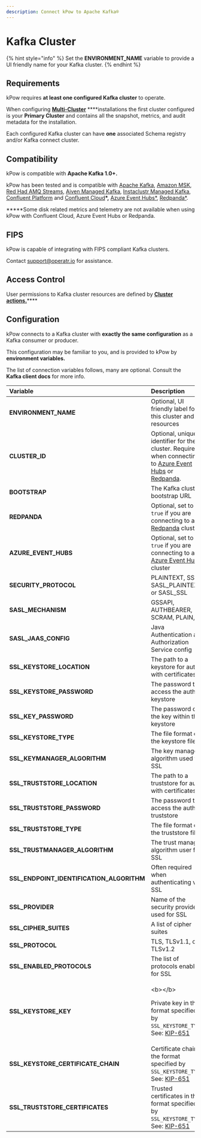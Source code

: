```yaml
---
description: Connect kPow to Apache Kafka®
---
```


# Kafka Cluster

{% hint style="info" %}
Set the **ENVIRONMENT\_NAME** variable to provide a UI friendly name for your Kafka cluster.
{% endhint %}

## Requirements

kPow requires **at least one configured Kafka cluster** to operate.

When configuring [**Multi-Cluster**](multi-cluster.md) ****installations the first cluster configured is your **Primary Cluster** and contains all the snapshot, metrics, and audit metadata for the installation.

Each configured Kafka cluster can have **one** associated Schema registry and/or Kafka connect cluster.

## Compatibility

kPow is compatible with **Apache Kafka 1.0+.**

kPow has been tested and is compatible with [Apache Kafka](https://kafka.apache.org/), [Amazon MSK](https://aws.amazon.com/msk/), [Red Had AMQ Streams](https://www.redhat.com/en/resources/amq-streams-datasheet), [Aiven Managed Kafka](https://aiven.io/kafka), [Instaclustr Managed Kafka](https://www.instaclustr.com/products/managed-apache-kafka/), [Confluent Platform](https://www.confluent.io/product/confluent-platform) and [Confluent Cloud](https://www.confluent.io/confluent-cloud)**\*,** [Azure Event Hubs\*](https://azure.microsoft.com/en-us/services/event-hubs/), [Redpanda\*](https://vectorized.io/redpanda).

**\***Some disk related metrics and telemetry are not available when using kPow with Confluent Cloud, Azure Event Hubs or Redpanda.

## FIPS

kPow is capable of integrating with FIPS compliant Kafka clusters.

Contact [support@operatr.io](mailto:support@operatr.io) for assistance.

## Access Control

User permissions to Kafka cluster resources are defined by [**Cluster actions.**](../authorization/overview.md#user-actions)\*\*\*\*

## Configuration

kPow connects to a Kafka cluster with **exactly the same configuration** as a Kafka consumer or producer.

This configuration may be familiar to you, and is provided to kPow by **environment variables.**

The list of connection variables follows, many are optional. Consult the **Kafka client docs** for more info.

<table>
  <thead>
    <tr>
      <th style="text-align:left"><b>Variable</b>
      </th>
      <th style="text-align:left">Description</th>
    </tr>
  </thead>
  <tbody>
    <tr>
      <td style="text-align:left"><b>ENVIRONMENT_NAME</b>
      </td>
      <td style="text-align:left">Optional, UI friendly label for this cluster and resources</td>
    </tr>
    <tr>
      <td style="text-align:left"><b>CLUSTER_ID</b>
      </td>
      <td style="text-align:left">Optional, unique identifier for the cluster. Required when connecting
        to <a href="azure-event-hubs.md">Azure Event Hubs</a> or <a href="redpanda.md">Redpanda</a>.</td>
    </tr>
    <tr>
      <td style="text-align:left"><b>BOOTSTRAP</b>
      </td>
      <td style="text-align:left">The Kafka cluster bootstrap URL</td>
    </tr>
    <tr>
      <td style="text-align:left"><b>REDPANDA</b>
      </td>
      <td style="text-align:left">Optional, set to <code>true</code> if you are connecting to a <a href="redpanda.md">Redpanda</a> cluster.</td>
    </tr>
    <tr>
      <td style="text-align:left"><b>AZURE_EVENT_HUBS</b>
      </td>
      <td style="text-align:left">Optional, set to <code>true</code> if you are connecting to an <a href="azure-event-hubs.md">Azure Event Hubs</a> cluster</td>
    </tr>
    <tr>
      <td style="text-align:left"><b>SECURITY_PROTOCOL</b>
      </td>
      <td style="text-align:left">PLAINTEXT, SSL, SASL_PLAINTEXT, or SASL_SSL</td>
    </tr>
    <tr>
      <td style="text-align:left"><b>SASL_MECHANISM</b>
      </td>
      <td style="text-align:left">GSSAPI, AUTHBEARER, SCRAM, PLAIN,</td>
    </tr>
    <tr>
      <td style="text-align:left"><b>SASL_JAAS_CONFIG</b>
      </td>
      <td style="text-align:left">Java Authentication and Authorization Service config</td>
    </tr>
    <tr>
      <td style="text-align:left"><b>SSL_KEYSTORE_LOCATION</b>
      </td>
      <td style="text-align:left">The path to a keystore for auth with certificates</td>
    </tr>
    <tr>
      <td style="text-align:left"><b>SSL_KEYSTORE_PASSWORD</b>
      </td>
      <td style="text-align:left">The password to access the auth keystore</td>
    </tr>
    <tr>
      <td style="text-align:left"><b>SSL_KEY_PASSWORD</b>
      </td>
      <td style="text-align:left">The password of the key within the keystore</td>
    </tr>
    <tr>
      <td style="text-align:left"><b>SSL_KEYSTORE_TYPE</b>
      </td>
      <td style="text-align:left">The file format of the keystore file</td>
    </tr>
    <tr>
      <td style="text-align:left"><b>SSL_KEYMANAGER_ALGORITHM</b>
      </td>
      <td style="text-align:left">The key manager algorithm used for SSL</td>
    </tr>
    <tr>
      <td style="text-align:left"><b>SSL_TRUSTSTORE_LOCATION</b>
      </td>
      <td style="text-align:left">The path to a truststore for auth with certificates</td>
    </tr>
    <tr>
      <td style="text-align:left"><b>SSL_TRUSTSTORE_PASSWORD</b>
      </td>
      <td style="text-align:left">The password to access the auth truststore</td>
    </tr>
    <tr>
      <td style="text-align:left"><b>SSL_TRUSTSTORE_TYPE</b>
      </td>
      <td style="text-align:left">The file format of the truststore file</td>
    </tr>
    <tr>
      <td style="text-align:left"><b>SSL_TRUSTMANAGER_ALGORITHM</b>
      </td>
      <td style="text-align:left">The trust manager algorithm user for SSL</td>
    </tr>
    <tr>
      <td style="text-align:left"><b>SSL_ENDPOINT_IDENTIFICATION_ALGORITHM</b>
      </td>
      <td style="text-align:left">Often required when authenticating via SSL</td>
    </tr>
    <tr>
      <td style="text-align:left"><b>SSL_PROVIDER</b>
      </td>
      <td style="text-align:left">Name of the security provider used for SSL</td>
    </tr>
    <tr>
      <td style="text-align:left"><b>SSL_CIPHER_SUITES</b>
      </td>
      <td style="text-align:left">A list of cipher suites</td>
    </tr>
    <tr>
      <td style="text-align:left"><b>SSL_PROTOCOL</b>
      </td>
      <td style="text-align:left">TLS, TLSv1.1, or TLSv1.2</td>
    </tr>
    <tr>
      <td style="text-align:left"><b>SSL_ENABLED_PROTOCOLS</b>
      </td>
      <td style="text-align:left">The list of protocols enabled for SSL</td>
    </tr>
    <tr>
      <td style="text-align:left"><b>SSL_KEYSTORE_KEY</b>
      </td>
      <td style="text-align:left">
        <p>&lt;b&gt;&lt;/b&gt;</p>
        <p>Private key in the format specified by <code>SSL_KEYSTORE_TYPE</code>.
          See: <a href="https://cwiki.apache.org/confluence/display/KAFKA/KIP-651+-+Support+PEM+format+for+SSL+certificates+and+private+key">KIP-651</a>
        </p>
      </td>
    </tr>
    <tr>
      <td style="text-align:left"><b>SSL_KEYSTORE_CERTIFICATE_CHAIN</b>
      </td>
      <td style="text-align:left">Certificate chain in the format specified by <code>SSL_KEYSTORE_TYPE</code>.
        See: <a href="https://cwiki.apache.org/confluence/display/KAFKA/KIP-651+-+Support+PEM+format+for+SSL+certificates+and+private+key">KIP-651</a>
      </td>
    </tr>
    <tr>
      <td style="text-align:left"><b>SSL_TRUSTSTORE_CERTIFICATES</b>
      </td>
      <td style="text-align:left">Trusted certificates in the format specified by <code>SSL_KEYSTORE_TYPE</code>.
        See: <a href="https://cwiki.apache.org/confluence/display/KAFKA/KIP-651+-+Support+PEM+format+for+SSL+certificates+and+private+key">KIP-651</a>
      </td>
    </tr>
  </tbody>
</table>

